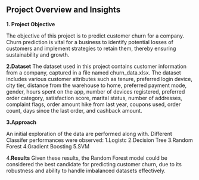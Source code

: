 Project Overview and Insights
---------------------------------------------

**1. Project Objective**

The objective of this project is to predict customer churn for a company. Churn prediction is vital for a business to identify potential losses of customers and implement strategies to retain them, thereby ensuring sustainability and growth.

**2.Dataset**
The dataset used in this project contains customer information from a company, captured in a file named churn_data.xlsx. The dataset includes various customer attributes such as tenure, preferred login device, city tier, distance from the warehouse to home, preferred payment mode, gender, hours spent on the app, number of devices registered, preferred order category, satisfaction score, marital status, number of addresses, complaint flags, order amount hike from last year, coupons used, order count, days since the last order, and cashback amount.

**3.Approach**

An initial exploration of the data are performed along with.
Different Classifer performances were observed:
 1.Logistc
 2.Decision Tree
 3.Random Forest
 4.Gradient Boosting
 5.SVM

4.**Results**
Given these results, the Random Forest model could be considered the best candidate for predicting customer churn, due to its robustness and ability to handle imbalanced datasets effectively.

